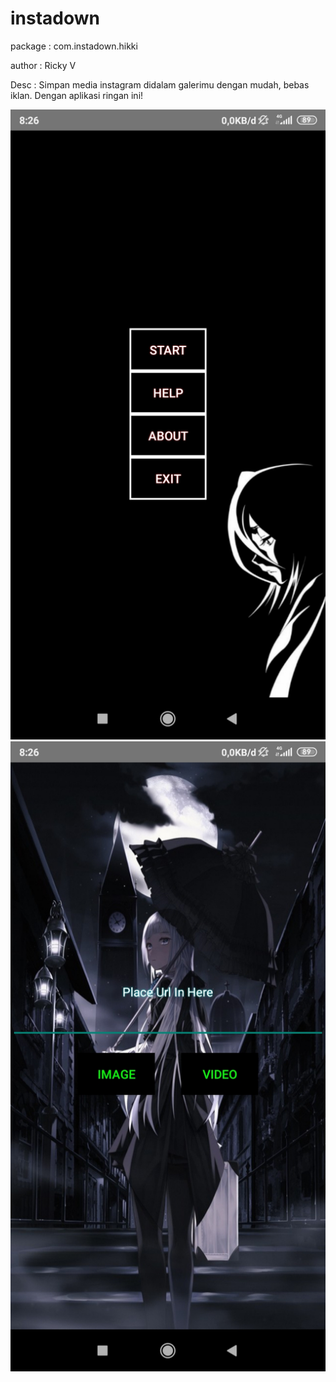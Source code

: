 
# instadown
package : com.instadown.hikki

author  : Ricky V

Desc    : Simpan media instagram didalam galerimu dengan mudah, bebas iklan. Dengan aplikasi ringan ini!

![alt text](https://raw.githubusercontent.com/rickyricko302/instadown/master/mainmenu.jpg)
![alt text](https://raw.githubusercontent.com/rickyricko302/instadown/master/maindownload.jpg)
